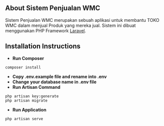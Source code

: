 ## About Sistem Penjualan WMC

Sistem Penjualan WMC merupakan sebuah aplikasi untuk membantu TOKO WMC dalam menjual Produk yang mereka jual. Sistem ini dibuat menggunakan PHP Framework [Laravel](https://laravel.com/).

## Installation Instructions
- **Run Composer**

``` 
composer install 
```

- **Copy .env.example file and rename into .env**
- **Change your database name in .env file**
- **Run Artisan Command**
```
php artisan key:generate
php artisan migrate
```
- **Run Application**
``` 
php artisan serve 
```
